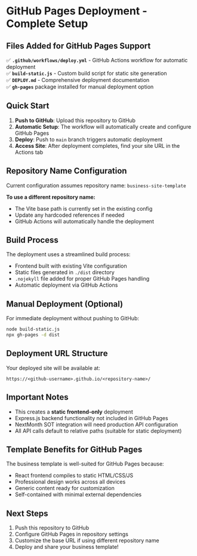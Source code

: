 # GitHub Pages Deployment - Complete Setup

## Files Added for GitHub Pages Support

✅ **`.github/workflows/deploy.yml`** - GitHub Actions workflow for automatic deployment  
✅ **`build-static.js`** - Custom build script for static site generation  
✅ **`DEPLOY.md`** - Comprehensive deployment documentation  
✅ **`gh-pages`** package installed for manual deployment option

## Quick Start

1. **Push to GitHub**: Upload this repository to GitHub
2. **Automatic Setup**: The workflow will automatically create and configure GitHub Pages
3. **Deploy**: Push to `main` branch triggers automatic deployment
4. **Access Site**: After deployment completes, find your site URL in the Actions tab

## Repository Name Configuration

Current configuration assumes repository name: `business-site-template`

**To use a different repository name:**
- The Vite base path is currently set in the existing config
- Update any hardcoded references if needed
- GitHub Actions will automatically handle the deployment

## Build Process

The deployment uses a streamlined build process:
- Frontend built with existing Vite configuration
- Static files generated in `./dist` directory
- `.nojekyll` file added for proper GitHub Pages handling
- Automatic deployment via GitHub Actions

## Manual Deployment (Optional)

For immediate deployment without pushing to GitHub:

```bash
node build-static.js
npx gh-pages -d dist
```

## Deployment URL Structure

Your deployed site will be available at:
```
https://<github-username>.github.io/<repository-name>/
```

## Important Notes

- This creates a **static frontend-only** deployment
- Express.js backend functionality not included in GitHub Pages
- NextMonth SOT integration will need production API configuration
- All API calls default to relative paths (suitable for static deployment)

## Template Benefits for GitHub Pages

The business template is well-suited for GitHub Pages because:
- React frontend compiles to static HTML/CSS/JS
- Professional design works across all devices
- Generic content ready for customization
- Self-contained with minimal external dependencies

## Next Steps

1. Push this repository to GitHub
2. Configure GitHub Pages in repository settings
3. Customize the base URL if using different repository name
4. Deploy and share your business template!